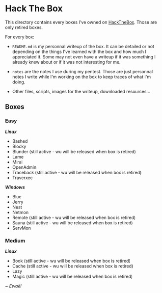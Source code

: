 # Hack The Box

This directory contains every boxes I've owned on [HackTheBox](https://www.hackthebox.eu/home). Those are only retired boxes.

For every box:

- `README.md` is my personnal writeup of the box. It can be detailed or not depending on the things I've learned with the box and how much I appreciated it. Some may not even have a writeup if it was something I already knew about or if it was not interesting for me.

- `notes` are the notes I use during my pentest. Those are just personnal notes I write while I'm working on the box to keep traces of what I'm doing.

- Other files, scripts, images for the writeup, downloaded resources...

## Boxes

### Easy

***Linux***

* Bashed
* Blocky
* Blunder (still active - wu will be released when box is retired)
* Lame
* Mirai
* OpenAdmin
* Traceback (still active - wu will be released when box is retired)
* Traverxec

***Windows***

* Blue
* Jerry
* Nest
* Netmon
* Remote (still active - wu will be released when box is retired)
* Sauna (still active - wu will be released when box is retired)
* ServMon

### Medium

***Linux***

* Book (still active - wu will be released when box is retired)
* Cache (still active - wu will be released when box is retired)
* Lazy
* Magic (still active - wu will be released when box is retired)

~ *Ewaël*
